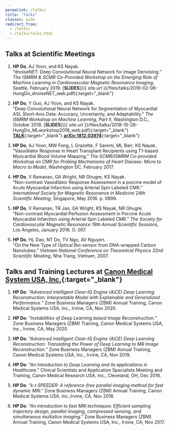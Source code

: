 ```yaml
---
permalink: /talks/
title: "Talks"
classes: wide
redirect_from: 
  - /talks/
  - /talks/talks.html
---
```


Talks at Scientific Meetings
------
1. **HP Do**, AJ Yoon, and KS Nayak. <br/>
“dnoiseNET: Deep Convolutional Neural Network for Image Denoising.” _The ISMRM & SCMR Co-Provided Workshop on the Emerging Role of Machine Learning in Cardiovascular Magnetic Resonance Imaging_, Seattle, February 2019. [**SLIDES**]({{ site.url }}/files/talks/2019-02-06-HungDo_dnoiseNET_web.pdf){:target="_blank"}

1. **HP Do**, Y Guo, AJ Yoon, and KS Nayak. <br/> 
“Deep Convolutional Neural Network for Segmentation of Myocardial ASL Short-Axis Data: Accuracy, Uncertainty, and Adaptability.” _The ISMRM Workshop on Machine Learning, Part II_, Washington D.C., October 2018. [**SLIDES**]({{ site.url }}/files/talks/2018-10-28-HungDo_MLworkshop2018_web.pdf){:target="_blank"} [**TALK**](https://cds.ismrm.org/protected/Machine18II/program/videos/30910){:target="_blank"} [**arXiv:1812.03974**](https://arxiv.org/abs/1812.03974){:target="_blank"}

1. **HP Do**, AJ Yoon, MW Fong, L Grazette, F Saremi, ML Barr, KS Nayak. <br/> 
“Vasodilator Response in Heart Transplant Recipients using T1-based Myocardial Blood Volume Mapping.” _The SCMR/ISMRM Co-provided Workshop on CMR for Probing Mechanisms of Heart Disease: Micro to Macro to Model_, Washington DC, February 2017.

1. **HP Do**, V Ramanan, GA Wright, NR Ghugre, KS Nayak. <br/> 
“Non-contrast Vasodilator Response Assessment in a porcine model of Acute Myocardial Infarction using Arterial Spin Labeled CMR.” _International Society for Magnetic Resonance in Medicine 24th Scientific Meeting_, Singapore, May 2016. p. 0999.

1. **HP Do**, V Ramanan, TR Jao, GA Wright, KS Nayak, NR Ghugre. <br/> 
“Non-contrast Myocardial Perfusion Assessment in Porcine Acute Myocardial Infarction using Arterial Spin Labeled CMR.” _The Society for Cardiovascular Magnetic Resonance 19th Annual Scientific Sessions_, Los Angeles, January 2016. O. 007.

1. **HP Do**, HL Dao, NT Do, TV Ngo, AV Nguyen. <br/> 
“On the New Type of Optical Bio-sensor from DNA-wrapped Carbon Nanotubes.” _Vietnam National Conference on Theoretical Physics 32nd Scientific Meeting_, Nha Trang, Vietnam, 2007.


Talks and Training Lectures at [Canon Medical System USA, Inc.](https://us.medical.canon/){:target="_blank"}
------

1. **HP Do**: _“Advanced intelligent Clear-IQ Engine (AiCE) Deep Learning Reconstruction: Interpretable Model with Explainable and Generalized Performance.”_ Zone Business Managers (ZBM) Annual Training, Canon Medical Systems USA, Inc., Irvine, CA, Nov 2020.

1. **HP Do**: _“Instabilities of Deep Learning based Image Reconstruction.”_ Zone Business Managers (ZBM) Training, Canon Medical Systems USA, Inc., Irvine, CA, May 2020.

1. **HP Do**: _“Advanced intelligent Clear-IQ Engine (AiCE) Deep Learning Reconstruction: Translating the Power of Deep Learning to MR Image Reconstruction.”_ Zone Business Managers (ZBM) Annual Training, Canon Medical Systems USA, Inc., Irvine, CA, Nov 2019.

1. **HP Do**: _"An Introduction to Deep Learning and its applications in Healthcare."_ Clinical Scientists and Application Specialists Meeting and Training, Canon Medical Research USA, Inc., Cleveland, OH, Dec 2018.

1. **HP Do**: _"k-t SPEEDER: A reference-free parallel imaging method for fast dynamic MRI."_ Zone Business Managers (ZBM) Annual Training, Canon Medical Systems USA, Inc.,Irvine, CA, Nov 2018.

1. **HP Do**: _"An introduction to fast MRI techniques: Efficient sampling trajectory design, parallel imaging, compressed sensing, and simultaneous multislice imaging."_ Zone Business Managers (ZBM) Annual Training, Canon Medical Systems USA, Inc., Irvine, CA, Nov 2017.
